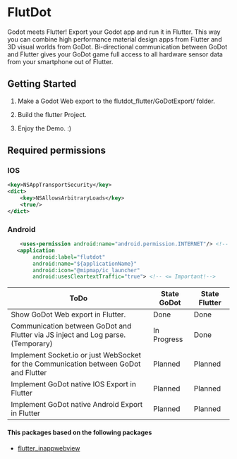 # FlutDot

Godot meets Flutter!
Export your Godot app and run it in Flutter. This way you can combine high performance material design apps from Flutter and 3D visual worlds from GoDot.
Bi-directional communication between GoDot and Flutter gives your GoDot game full access to all hardware sensor data from your smartphone out of Flutter.

## Getting Started

1. Make a Godot Web export to the flutdot_flutter/GoDotExport/ folder.

2. Build the flutter Project.

3. Enjoy the Demo. :)

## Required permissions

### IOS
```xml
<key>NSAppTransportSecurity</key>
<dict>
    <key>NSAllowsArbitraryLoads</key>
    <true/>
</dict>
```

### Android
```xml
    <uses-permission android:name="android.permission.INTERNET"/> <!-- <= Important!-->
   <application
        android:label="flutdot"
        android:name="${applicationName}"
        android:icon="@mipmap/ic_launcher"
        android:usesCleartextTraffic="true"> <!-- <= Important!-->
```


ToDo | State GoDot | State Flutter 
-------- | -------- | -------- 
Show GoDot Web export in Flutter. | Done   | Done
Communication between GoDot and Flutter via JS inject and Log parse. (Temporary) | In Progress   | Done
Implement Socket.io or just WebSocket for the Communication between GoDot and Flutter | Planned | Planned
Implement GoDot native IOS Export in Flutter | Planned | Planned
Implement GoDot native Android Export in Flutter | Planned | Planned


#### This packages based on the following packages
- [flutter_inappwebview](https://pub.dev/packages/flutter_inappwebview)
